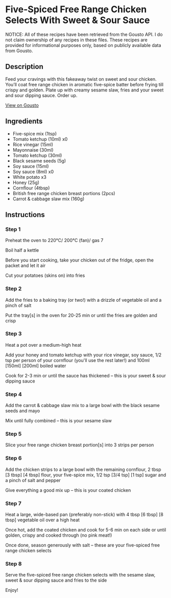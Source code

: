 # Five-Spiced Free Range Chicken Selects With Sweet & Sour Sauce

NOTICE: All of these recipes have been retrieved from the Gousto API. I do not claim ownership of any recipes in these files. These recipes are provided for informational purposes only, based on publicly available data from Gousto.

## Description

Feed your cravings with this fakeaway twist on sweet and sour chicken. You’ll coat free range chicken in aromatic five-spice batter before frying till crispy and golden. Plate up with creamy sesame slaw, fries and your sweet and sour dipping sauce. Order up.

[View on Gousto](https://www.gousto.co.uk/recipes/cookbook/five-spiced-free-range-chicken-selects-with-sweet-sour-sauce)

## Ingredients

- Five-spice mix (1tsp)
- Tomato ketchup (10ml) x0
- Rice vinegar (15ml)
- Mayonnaise (30ml)
- Tomato ketchup (30ml)
- Black sesame seeds (5g)
- Soy sauce (15ml)
- Soy sauce (8ml) x0
- White potato x3
- Honey (25g)
- Cornflour (4tbsp)
- British free range chicken breast portions (2pcs)
- Carrot & cabbage slaw mix (160g)

## Instructions


### Step 1

Preheat the oven to 220°C/ 200°C (fan)/ gas 7

Boil half a kettle

Before you start cooking, take your chicken out of the fridge, open the packet and let it air

Cut your potatoes (skins on) into fries


### Step 2

Add the fries to a baking tray (or two!) with a drizzle of vegetable oil and a pinch of salt

Put the tray[s] in the oven for 20-25 min or until the fries are golden and crisp


### Step 3

Heat a pot over a medium-high heat

Add your honey and tomato ketchup with your rice vinegar, soy sauce, 1/2 tsp per person of your cornflour (you'll use the rest later!) and 100ml <span class="text-purple">[150ml]</span> <span class="text-danger">[200ml]</span> boiled water

Cook for 2-3 min or until the sauce has thickened – this is your sweet & sour dipping sauce


### Step 4

Add the carrot & cabbage slaw mix to a large bowl with the black sesame seeds and mayo

Mix until fully combined – this is your sesame slaw


### Step 5

Slice your free range chicken breast portion[s] into 3 strips per person


### Step 6

Add the chicken strips to a large bowl with the remaining cornflour, 2 tbsp <span class="text-purple">[3 tbsp]</span> <span class="text-danger">[4 tbsp]</span> flour, your five-spice mix, 1/2 tsp<span class="text-purple"> [3/4 tsp]</span> <span class="text-danger">[1 tsp] </span>sugar and a pinch of salt and pepper

Give everything a good mix up – this is your coated chicken


### Step 7

Heat a large, wide-based pan (preferably non-stick) with 4 tbsp <span class="text-purple">[6 tbsp]</span> <span class="text-danger">[8 tbsp] </span>vegetable oil over a high heat

Once hot, add the coated chicken and cook for 5-6 min on each side or until golden, crispy and cooked through (no pink meat!)

Once done, season generously with salt – these are your five-spiced free range chicken selects

### Step 8

Serve the five-spiced free range chicken selects with the sesame slaw, sweet & sour dipping sauce and fries to the side

Enjoy!


